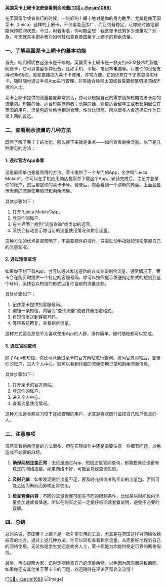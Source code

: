**英国莱卡上網卡怎麽查看剩余流量[[TG💪+ @esim1088](https://t.me/s/esim1088)]**

在英国留学或者旅行的时候，一张好的上網卡绝对是你的得力助手。尤其是像英国莱卡（Leica）这样的上網卡，不仅覆盖范围广，而且信号稳定，让你随时随地都能保持联网状态。不过，用着用着，你可能会想：我这张卡还剩多少流量呢？别急，今天就来手把手教你如何轻松查看英国莱卡上網卡的剩余流量。

### 一、了解英国莱卡上網卡的基本功能

首先，咱们得明白这张卡是干嘛的。英国莱卡上網卡是一款支持eSIM技术的智能网络卡，它可以兼容多种设备，比如手机、平板、笔记本电脑等。只要你的设备支持eSIM功能，就能直接插入莱卡卡使用，非常方便。它的优势在于无需更换实体卡，随时随地通过手机App进行管理，非常适合经常出国或者需要频繁切换网络环境的人士。

莱卡上網卡提供的流量套餐非常灵活，你可以根据自己的需求选择短期或者长期的流量包。短期的话，适合短期旅游者；长期的话，则更适合留学生或者长期居住在英国的用户。流量包的价格也相对合理，性价比很高，所以很多人会选择它作为日常上网的首选。

### 二、查看剩余流量的几种方法

既然了解了莱卡卡的功能，那么接下来就是重点——如何查看剩余流量。以下是几种常见的方法：

#### 1. 通过官方App查看

这是最简单也是最常用的方法。莱卡提供了一个专门的App，名字叫“Leica Mobile”。你可以在手机应用商店搜索并下载这个App。安装完成后，注册并登录你的账户，然后绑定你的莱卡卡号。登录后，你会看到一个清晰的界面，上面会显示当前的流量使用情况和剩余流量。

具体步骤如下：
1. 打开“Leica Mobile”App。
2. 登录你的账户。
3. 在主界面上找到“流量查询”或类似的选项。
4. 系统会自动显示你当前的流量使用情况和剩余流量。

这种方法的优点是直观明了，不需要额外的操作，只需动动手指就能轻松掌握自己的流量状况。

#### 2. 通过短信查询

如果你不想下载App，也可以通过发送短信的方式查询剩余流量。通常情况下，莱卡会在购买时提供一个特定的客服号码，你可以按照提示发送指定格式的短信到这个号码，系统会以短信的形式回复你当前的流量余额。

具体步骤如下：
1. 记住莱卡提供的客服号码。
2. 编辑一条短信，内容为“查询流量”或者其他指定格式。
3. 将短信发送到客服号码。
4. 等待系统回复，查看剩余流量。

这种方式适合那些不太喜欢使用App的人群，操作简单，随时随地都可以完成。

#### 3. 通过官网查询

除了App和短信，你还可以通过莱卡的官方网站进行查询。访问官方网站后，登录你的账户，进入个人中心，就可以看到详细的流量使用记录和剩余流量信息。

具体步骤如下：
1. 打开莱卡的官方网站。
2. 登录你的账户。
3. 进入个人中心。
4. 查看流量使用情况。

这种方法适合那些习惯于在线管理的用户，尤其是喜欢随时监控自己账户信息的人。

### 三、注意事项

虽然查看剩余流量的方法很多，但在实际操作中还是需要注意一些细节问题，以免造成不必要的麻烦。

1. **确保网络连接正常**：无论是通过App、短信还是官网查询，都需要保证设备有稳定的网络连接。如果网络不好，可能会导致查询失败。
   
2. **及时充值**：如果发现剩余流量不足，要及时充值或者购买新的流量包。否则可能会因为断网而影响正常使用。

3. **检查套餐内容**：不同的流量套餐可能有不同的限制条件，比如某些时间段内流量会加速或者降速。所以在购买之前一定要仔细阅读套餐说明，避免不必要的误解。

### 四、总结

总的来说，英国莱卡上網卡是一款非常实用的工具，尤其是在英国这样对网络依赖较高的地方。通过上述几种方法，你可以轻松查看剩余流量，从而更好地规划自己的网络使用。无论你是学生党还是商务人士，莱卡都能为你提供稳定可靠的网络服务。

最后，再次提醒大家，记得定期检查自己的流量余额，以免因为疏忽而导致断网。如果你还有其他关于莱卡卡的问题，欢迎随时在评论区留言交流哦！

[[TG💪+ @esim1088](https://t.me/s/esim1088) ![Image](https://i.postimg.cc/4NQfJmqS/Snipaste-2025-05-13-00-14-12.png)]